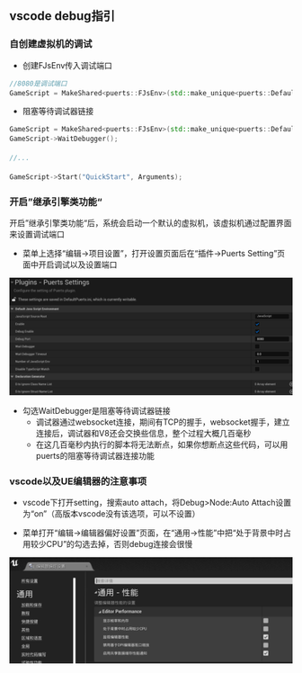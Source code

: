 ## vscode debug指引

### 自创建虚拟机的调试

* 创建FJsEnv传入调试端口

~~~cpp
//8080是调试端口
GameScript = MakeShared<puerts::FJsEnv>(std::make_unique<puerts::DefaultJSModuleLoader>(TEXT("JavaScript")), std::make_shared<puerts::FDefaultLogger>(), 8080);
~~~

* 阻塞等待调试器链接

~~~cpp
GameScript = MakeShared<puerts::FJsEnv>(std::make_unique<puerts::DefaultJSModuleLoader>(TEXT("JavaScript")), std::make_shared<puerts::FDefaultLogger>(), 8080);
GameScript->WaitDebugger();

//...

GameScript->Start("QuickStart", Arguments);
~~~

### 开启”继承引擎类功能“

开启”继承引擎类功能“后，系统会启动一个默认的虚拟机，该虚拟机通过配置界面来设置调试端口

* 菜单上选择“编辑->项目设置”，打开设置页面后在“插件->Puerts Setting”页面中开启调试以及设置端口

![puerts_conf](../..//pic/puerts_conf.png)

* 勾选WaitDebugger是阻塞等待调试器链接
  - 调试器通过websocket连接，期间有TCP的握手，websocket握手，建立连接后，调试器和V8还会交换些信息，整个过程大概几百毫秒
  - 在这几百毫秒内执行的脚本将无法断点，如果你想断点这些代码，可以用puerts的阻塞等待调试器连接功能

### vscode以及UE编辑器的注意事项

* vscode下打开setting，搜索auto attach，将Debug>Node:Auto Attach设置为“on”（高版本vscode没有该选项，可以不设置）


* 菜单打开“编辑->编辑器偏好设置”页面，在“通用->性能”中把“处于背景中时占用较少CPU”的勾选去掉，否则debug连接会很慢

![throttle cpu](../..//pic/ue_throttle_cpu.png)
